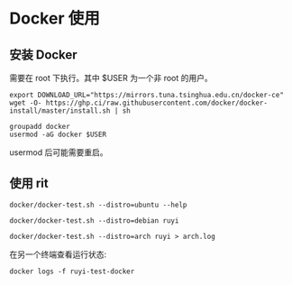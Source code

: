 # Docker 使用

## 安装 Docker

需要在 root 下执行。其中 $USER 为一个非 root 的用户。
```shell
export DOWNLOAD_URL="https://mirrors.tuna.tsinghua.edu.cn/docker-ce"
wget -O- https://ghp.ci/raw.githubusercontent.com/docker/docker-install/master/install.sh | sh

groupadd docker
usermod -aG docker $USER
```
usermod 后可能需要重启。

## 使用 rit

```shell
docker/docker-test.sh --distro=ubuntu --help
```

```shell
docker/docker-test.sh --distro=debian ruyi
```

```shell
docker/docker-test.sh --distro=arch ruyi > arch.log
```

在另一个终端查看运行状态: 
```shell
docker logs -f ruyi-test-docker
```